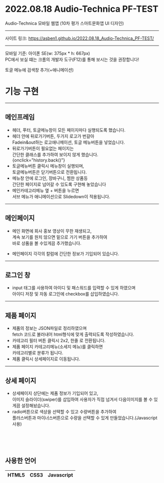 # 2022.08.18 Audio-Technica PF-TEST
Audio-Technica 모바일 웹앱
(10차 평가 스마트문화앱 UI 디자인)

------------------------------

사이트 링크: https://asben1.github.io/2022.08.18_Audio-Technica_PF-TEST/

------------------------------

모바일 기준: 아이폰 SE(w: 375px * h: 667px)<br>
PC에서 보실 떄는 크롬의 개발자 도구(F12)를 통해 보시는 것을 권장합니다!

토글 메뉴에 검색창 추가(+애니메이션)


# 기능 구현

-----------------
## 메인프레임

 - 헤더, 푸터, 토글메뉴창이 모든 페이지마다 실행되도록 했습니다.
 - 헤더 안에 뒤로가기버튼, 두가지 로고가 번갈아<br>
 Fadein&out하는 로고애니메이션, 토글 메뉴버튼을 넣었습니다.
 - 뒤로가기버튼이 필요없는 페이지는<br>
 간단한 클래스를 추가하여 보이지 않게 했습니다.  <br>{onclick="history.back()"}
 - 토글메뉴버튼 클릭시 메뉴창이 실행되며,<br>
 토글메뉴버튼은 닫기버튼으로 전환됩니다.
 - 메뉴창 안에 로그인, 장바구니, 찜한 상품등<br>
 간단한 페이지로 넘어갈 수 있도록 구현해 놓았습니다
 - 메인카테고리메뉴 옆 + 버튼을 누르면<br>
 서브 메뉴가 애니메이션으로 Slidedown이 적용됩니다.

------------------
## 메인페이지

* 메인 화면에 회사 홍보 영상이 무한 재생되고,<br>
계속 보기를 원치 않으면 밑으로 가기 버튼을 추가하여<br>
바로 상품을 볼 수있게끔 추가했습니다.

* 메인페이지 각각의 칼럼에 간단한 정보가 기입되어 있습니다.

-------------------
## 로그인 창
 
- input 태그를 사용하여 아이디 및 패스워드를 입력할 수 있게 하였으며<br>
아이디 저장 및 자동 로그인에 checkbox를 삽입하였습니다.

------------------
## 제품 페이지

- 제품의 정보는 JSON파일로 정리하였으며<br>
fetch 코드로 불러내어 html형식에 맞게 출력되도록 작성하였습니다.
- 카테고리 필터 버튼 클릭시 2x2, 한줄 로 전환됩니다.
- 제품 페이지 카테고리메뉴(소세지 메뉴)를 클릭하면<br>
카테고리별로 분류가 됩니다.
- 제품 클릭시 상세페이지로 이동됩니다.

------------------
## 상세 페이지

- 상세페이지 상단에는 제품 정보가 기입되어 있고,<br>
이미지 슬라이더(swiper)를 삽입하여 사용자가 직접 넘겨서 다음이미지를 볼 수 있게끔 설정해놨습니다.<br>
- radio버튼으로 색상을 선택할 수 있고 수량버튼을 추가하여<br>
플러스버튼과 마이너스버튼으로 수량을 선택할 수 있게 만들었습니다.(Javascript 사용)
<br>
<br>
<br>

## 사용한 언어
|HTML5|CSS3|Javascript|
|---|---|---|
